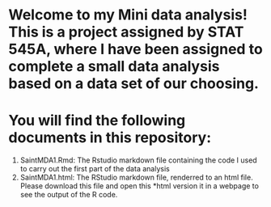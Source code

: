 

# Welcome to my Mini data analysis! This is a project assigned by STAT 545A, where I have been assigned to complete a small data analysis based on a data set of our choosing. 

# You will find the following documents in this repository: 
1. SaintMDA1.Rmd: The Rstudio markdown file containing the code I used to carry out the first part of the data analysis
2. SaintMDA1.html: The RStudio markdown file, renderred to an html file. Please download this file and open this *html version it in a webpage to see the output of the R code. 

